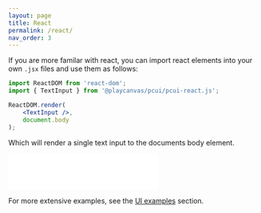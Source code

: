 ```yaml
---
layout: page
title: React 
permalink: /react/
nav_order: 3
---
```


If you are more familar with react, you can import react elements into your own `.jsx` files and use them as follows:
```jsx
import ReactDOM from 'react-dom';
import { TextInput } from '@playcanvas/pcui/pcui-react.js';

ReactDOM.render(
    <TextInput />,
    document.body
);
```

Which will render a single text input to the documents body element.

<div class="highlighter-rouge">
    <iframe src="/pcui/storybook/iframe.html?id=input-textinput--main&viewMode=story" style="border: none;" height="72px"></iframe>
</div>

For more extensive examples, see the [UI examples](/examples/) section.